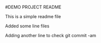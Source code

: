 #DEMO PROJECT README

This is a simple readme file

Added some line files

Adding another line to check git commit -am